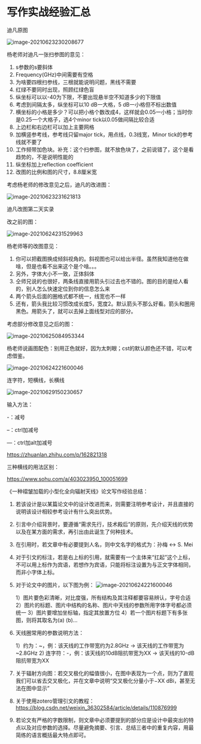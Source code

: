 # 写作实战经验汇总

迪凡原图

![image-20210623230208677](写作实战经验汇总.assets/image-20210623230208677.png)

杨老师对迪凡一张扫参图的意见：

1. s参数的s要斜体
2. Frequency(GHz)中间需要有空格
3. 为啥要四根扫参线，三根就能说明问题，黑线不需要
4. 红绿不要同时出现，照顾红绿色盲
5. 纵坐标可以以-40为下限，不要出现悬半空不知道多少的下限值
6. 考虑到间隔太多，纵坐标可以10 dB一大格，5 dB一小格但不标出数值
7. 横坐标的小格是多少？可以把小格个数改成4，这样就会0.05一小格；当时你是0.25一个大格子，选4个minor tick以0.05做间隔比较合适
8. 上边栏和右边栏可以加上主要网格
9. 加横竖参考线，参考线只留major tick，用点线，0.3线宽，Minor tick的参考线就不要了
10. 工作频带加色块。补充：这个扫参图，就不放色块了，之前说错了，这个是看趋势的，不是说明性能的
11. 纵坐标加上reflection coefficient
12. 改图的比例和图的尺寸，8.8厘米宽

考虑杨老师的修改意见之后，迪凡的改进图：

![image-20210623231621813](写作实战经验汇总.assets/image-20210623231621813.png)

迪凡改图第二天实录

改之前的图：

![image-20210624231529963](写作实战经验汇总.assets/image-20210624231529963.png)

杨老师等的改图意见：

1. 你可以把截图换成倾斜视角的。斜视图也可以给出半径。虽然我知道他在做啥，但是也看不出来这个是个啥。。。
2. 另外，字体大小不一致，正体斜体
3. 仝师兄说的也很好，两条线直接用箭头引过去也不错的。图的目的是给人看的，别人怎么快速定位到你的信息怎么来
4. 两个箭头后面的圈格式都不统一，线宽也不一样
5. 还有，箭头我比较习惯改成长度5，宽度2。默认箭头不那么好看。箭头和圈用黑色。用箭头了，就可以去掉上面线型对应的部分。

考虑部分修改意见之后的图：

![image-20210625084953344](写作实战经验汇总.assets/image-20210625084953344.png)

杨老师说画图配色：别用正色就好，因为太刺眼；cst的默认颜色还不错，可以考虑借鉴。

![image-20210624221600046](写作实战经验汇总.assets/image-20210624221600046.png)

连字符，短横线，长横线

![image-20210629150230657](写作实战经验汇总.assets/image-20210629150230657.png)

输入方法：

-：减号

–：ctrl加减号

—：ctrl加alt加减号

https://zhuanlan.zhihu.com/p/162821318

三种横线的用法区别：

https://www.sohu.com/a/403023950_100051699


《一种褶皱加载的小型化全向辐射天线》论文写作经验总结：

1. 若该设计是以某篇论文中的设计改进而来，则需要注明参考设计，并且直接的说明该设计相较参考设计有什么突出优势。
2. 引言中介绍背景时，要遵循“需求先行，技术殿后”的原则，先介绍天线的优势以及在某方面的需求，再引出由此诞生了何种技术。
3. 在引用时，若文章中有必要提到人名，则中文名字的格式为：孙梅 <-> S. Mei
4. 对于引文的标注，若是右上标的引用，就需要有一个主体来“扛起”这个上标，不可以用上标作为宾语，若想作为宾语，只能将标注设置为与正文字体相同，而非小字体上标。
5. 对于论文中的图片，以下图为例：
![image-20210624221600046](写作实战经验汇总.assets/202107100942.png)

    1）图片要色彩清晰，对比度强，所有结构及其注释都要容易辨认，字号合适
    2）图片的标题、图片中结构的名称、图片中天线的参数所用字体字号都必须统一
    3）图片要增加坐标轴，指定其放置方位
    4）若一个图片标题下有多张图，则将其取名为(a) (b)...
6. 天线圈常用的参数说明方法：

    1）约为：~，例：该天线的工作带宽约为2.8GHz -> 该天线的工作带宽为~2.8GHz
    2) 连字符：-，例：该天线的10dB阻抗带宽为XX -> 该天线的10-dB阻抗带宽为XX
7. 关于辐射方向图：若交叉极化的幅值很小，在图中表现为一个点，则为了直观我们可以省去交叉极化，并在文章中说明“交叉极化分量小于−XX dBi，甚至无法在图中显示”
8. 关于使用zotero管理引文的教程：https://blog.csdn.net/weixin_36302584/article/details/110876999
9. 若论文有严格的字数限制，则文章中必须要提到的部分应是设计中最突出的特点以及对应参数的选择。尽量避免摘要、引言、总结三者中的重复内容，用最简练的语言概括最大特点即可。